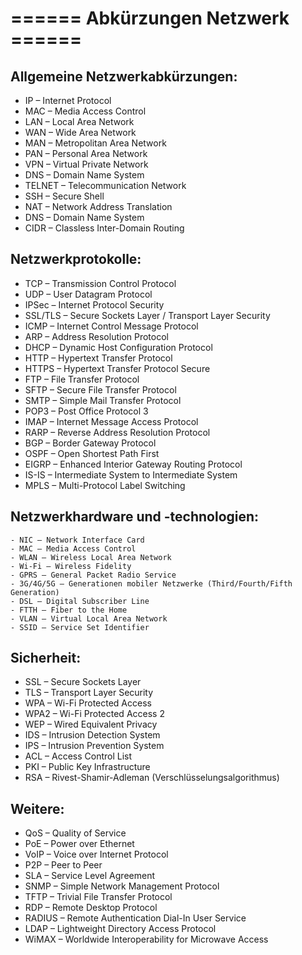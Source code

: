 # ====== Abkürzungen Netzwerk ======
## Allgemeine Netzwerkabkürzungen:

   - IP – Internet Protocol
   - MAC – Media Access Control
   - LAN – Local Area Network
   - WAN – Wide Area Network
   - MAN – Metropolitan Area Network
   - PAN – Personal Area Network
   - VPN – Virtual Private Network
   - DNS – Domain Name System
   - TELNET – Telecommunication Network
   - SSH – Secure Shell
   - NAT – Network Address Translation
   - DNS – Domain Name System
   - CIDR – Classless Inter-Domain Routing

## Netzwerkprotokolle:
   - TCP – Transmission Control Protocol
   - UDP – User Datagram Protocol
   - IPSec – Internet Protocol Security
   - SSL/TLS – Secure Sockets Layer / Transport Layer Security
   - ICMP – Internet Control Message Protocol
   - ARP – Address Resolution Protocol
   - DHCP – Dynamic Host Configuration Protocol
   - HTTP – Hypertext Transfer Protocol
   - HTTPS – Hypertext Transfer Protocol Secure
   - FTP – File Transfer Protocol
   - SFTP – Secure File Transfer Protocol
   - SMTP – Simple Mail Transfer Protocol
   - POP3 – Post Office Protocol 3
   - IMAP – Internet Message Access Protocol
   - RARP – Reverse Address Resolution Protocol
   - BGP – Border Gateway Protocol
   - OSPF – Open Shortest Path First
   - EIGRP – Enhanced Interior Gateway Routing Protocol
   - IS-IS – Intermediate System to Intermediate System
   - MPLS – Multi-Protocol Label Switching

## Netzwerkhardware und -technologien:

    - NIC – Network Interface Card
    - MAC – Media Access Control
    - WLAN – Wireless Local Area Network
    - Wi-Fi – Wireless Fidelity
    - GPRS – General Packet Radio Service
    - 3G/4G/5G – Generationen mobiler Netzwerke (Third/Fourth/Fifth Generation)
    - DSL – Digital Subscriber Line
    - FTTH – Fiber to the Home
    - VLAN – Virtual Local Area Network
    - SSID – Service Set Identifier

## Sicherheit:

   - SSL – Secure Sockets Layer
   - TLS – Transport Layer Security
   - WPA – Wi-Fi Protected Access
   - WPA2 – Wi-Fi Protected Access 2
   - WEP – Wired Equivalent Privacy
   - IDS – Intrusion Detection System
   - IPS – Intrusion Prevention System
   - ACL – Access Control List
   - PKI – Public Key Infrastructure
   - RSA – Rivest-Shamir-Adleman (Verschlüsselungsalgorithmus)

## Weitere:

   - QoS – Quality of Service
   - PoE – Power over Ethernet
   - VoIP – Voice over Internet Protocol
   - P2P – Peer to Peer
   - SLA – Service Level Agreement
   - SNMP – Simple Network Management Protocol
   - TFTP – Trivial File Transfer Protocol
   - RDP – Remote Desktop Protocol
   - RADIUS – Remote Authentication Dial-In User Service
   - LDAP – Lightweight Directory Access Protocol
   - WiMAX – Worldwide Interoperability for Microwave Access
